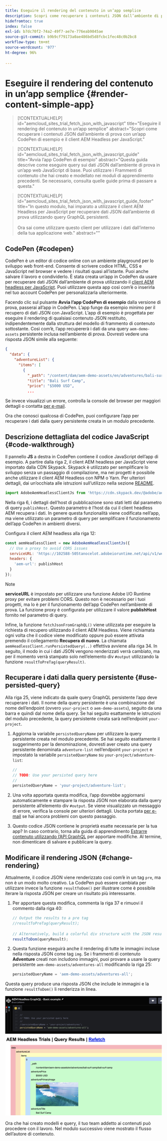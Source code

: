 ```yaml
---
title: Eseguire il rendering del contenuto in un’app semplice
description: Scopri come recuperare i contenuti JSON dall’ambiente di prova con un’app CodePen di esempio e il client AEM Headless per JavaScript.
hidefromtoc: true
index: false
exl-id: b7dc70f2-74a2-49f7-ae7e-776eab9845ae
source-git-commit: b9b9cf79173a0ae486bd5d8fcbc1fec48c0b2bc8
workflow-type: tm+mt
source-wordcount: '977'
ht-degree: 96%

---
```



# Eseguire il rendering del contenuto in un’app semplice {#render-content-simple-app}

>[!CONTEXTUALHELP]
>id="aemcloud_sites_trial_fetch_json_with_javascript"
>title="Eseguire il rendering del contenuto in un’app semplice"
>abstract="Scopri come recuperare i contenuti JSON dall’ambiente di prova con un’app CodePen di esempio e il client AEM Headless per JavaScript."

>[!CONTEXTUALHELP]
>id="aemcloud_sites_trial_fetch_json_with_javascript_guide"
>title="Avvia l’app CodePen di esempio"
>abstract="Questa guida descrive come eseguire query sui dati JSON dall’ambiente di prova in un’app web JavaScript di base. Puoi utilizzare i Frammenti di contenuto che hai creato e modellato nei moduli di apprendimento precedenti. Se necessario, consulta quelle guide prima di passare a questa."

>[!CONTEXTUALHELP]
>id="aemcloud_sites_trial_fetch_json_with_javascript_guide_footer"
>title="In questo modulo, hai imparato a utilizzare il client AEM Headless per JavaScript per recuperare dati JSON dall’ambiente di prova utilizzando query GraphQL persistenti.<br><br>Ora sai come utilizzare questo client per utilizzare i dati dall’interno della tua applicazione web."
>abstract=""

## CodePen {#codepen}

CodePen è un editor di codice online con un ambiente playground per lo sviluppo web front-end. Consente di scrivere codice HTML, CSS e JavaScript nel browser e vedere i risultati quasi all’istante. Puoi anche salvare il lavoro e condividerlo. È stata creata un’app in CodePen da usare per recuperare dati JSON dall’ambiente di prova utilizzando il [client AEM headless per JavaScript](https://github.com/adobe/aem-headless-client-js). Puoi utilizzare questa app così com’è o inserirla nel tuo account CodePen per personalizzarla ulteriormente.

Facendo clic sul pulsante **Avvia l’app CodePen di esempio** dalla versione di prova, passerai all’app in CodePen. L’app funge da esempio minimo per il recupero di dati JSON con JavaScript. L’app di esempio è progettata per eseguire il rendering di qualsiasi contenuto JSON restituito, indipendentemente dalla struttura del modello di frammento di contenuto sottostante. Così com’è, l’app recupererà i dati da una query `aem-demo-assets` persistente inclusa nell’ambiente di prova. Dovresti vedere una risposta JSON simile alla seguente:

```json
{
  "data": {
    "adventureList": {
      "items": [
        {
          "_path": "/content/dam/aem-demo-assets/en/adventures/bali-surf-camp/bali-surf-camp",
          "title": "Bali Surf Camp",
          "price": "$5000 USD",
          ...
```

Se invece visualizzi un errore, controlla la console del browser per maggiori dettagli o contatta [per e-mail](mailto:aem-headless-trials-support@adobe.com?subject=AEM%20Trials%20support%20request).

Ora che conosci qualcosa di CodePen, puoi configurare l’app per recuperare i dati dalla query persistente creata in un modulo precedente.

## Descrizione dettagliata del codice JavaScript {#code-walkthrough}

Il pannello **JS** a destra in CodePen contiene il codice JavaScript dell’app di esempio. A partire dalla riga 2, il client AEM headless per JavaScript viene importato dalla CDN Skypack. Skypack è utilizzato per semplificare lo sviluppo senza un passaggio di compilazione, ma nei progetti è possibile anche utilizzare il client AEM Headless con NPM o Yarn. Per ulteriori dettagli, dai un’occhiata alle istruzioni sull’utilizzo nella sezione [README](https://github.com/adobe/aem-headless-client-js#aem-headless-client-for-javascript).

```javascript
import AdobeAemHeadlessClientJs from 'https://cdn.skypack.dev/@adobe/aem-headless-client-js@v3.2.0';
```

Nella riga 6, i dettagli dell’host di pubblicazione sono stati letti dal parametro di query `publishHost`. Questo parametro è l’host da cui il client headless AEM recupera i dati. In genere questa funzionalità viene codificata nell’app, ma viene utilizzato un parametro di query per semplificare il funzionamento dell’app CodePen in ambienti diversi.

Configura il client AEM headless alla riga 12:

```javascript
const aemHeadlessClient = new AdobeAemHeadlessClientJs({
  // Use a proxy to avoid CORS issues
  serviceURL: 'https://102588-505tanocelot.adobeioruntime.net/api/v1/web/aem/proxy',
  headers: {
    'aem-url': publishHost
  }
});
```

>[!NOTE]
>
>**serviceURL** è impostato per utilizzare una funzione Adobe I/O Runtime proxy per evitare problemi CORS. Questo non è necessario per i tuoi progetti, ma lo è per il funzionamento dell’app CodePen nell’ambiente di prova. La funzione proxy è configurata per utilizzare il valore **publishHost** fornito nel parametro di query.

Infine, la funzione `fetchJsonFromGraphQL()` viene utilizzata per eseguire la richiesta di recupero utilizzando il client AEM Headless. Viene richiamata ogni volta che il codice viene modificato oppure può essere attivata premendo il collegamento **Recupera di nuovo**. La chiamata `aemHeadlessClient.runPersistedQuery(..)` effettiva avviene alla riga 34. In seguito, il modo in cui i dati JSON vengono renderizzati verrà cambiato, ma per il momento verrà stampato solo nell’elemento div `#output` utilizzando la funzione `resultToPreTag(queryResult)`.

## Recuperare i dati dalla query persistente {#use-persisted-query}

Alla riga 25, viene indicato da quale query GraphQL persistente l’app deve recuperare i dati. Il nome della query persistente è una combinazione del nome dell’endpoint (ovvero `your-project` o `aem-demo-assets`), seguito da una barra e quindi dal nome della query. Se hai seguito esattamente le istruzioni del modulo precedente, la query persistente creata sarà nell’endpoint `your-project`.

1. Aggiorna la variabile `persistedQueryName` per utilizzare la query persistente creata nel modulo precedente. Se hai seguito esattamente il suggerimento per la denominazione, dovresti aver creato una query persistente denominata `adventure-list` nell’endpoint `your-project` e impostato la variabile `persistedQueryName` su `your-project/adventure-list`:

   ```javascript
   //
   // TODO: Use your persisted query here
   //
   persistedQueryName = 'your-project/adventure-list';
   ```

1. Una volta apportata questa modifica, l’app dovrebbe aggiornarsi automaticamente e stampare la risposta JSON non elaborata dalla query persistente all’elemento div `#output`. Se viene visualizzato un messaggio di errore, verifica la console per ulteriori dettagli. Uscita portata [per e-mail](mailto:aem-headless-trials-support@adobe.com?subject=AEM%20Trials%20support%20request) se hai ancora problemi con questo passaggio.

1. Questo codice JSON contiene le proprietà esatte necessarie per la tua app? In caso contrario, torna alla guida di apprendimento [Estrarre contenuto utilizzando l’API GraphQL](https://experience.adobe.com/it/experiencemanager/learn/extract_content_using_graphql) per apportare modifiche. Al termine, non dimenticare di salvare e pubblicare la query.

## Modificare il rendering JSON {#change-rendering}

Attualmente, il codice JSON viene renderizzato così com’è in un tag `pre`, ma non è un modo molto creativo. La CodePen può essere cambiata per utilizzare invece la funzione `resultToDom()` per illustrare come è possibile iterare la risposta JSON per creare un risultato più interessante.

1. Per apportare questa modifica, commenta la riga 37 e rimuovi il commento dalla riga 40:

   ```javascript
   // Output the results to a pre tag
   //resultToPreTag(queryResult);
   
   // Alternatively, build a colorful div structure with the JSON results and render images inline
   resultToDom(queryResult);
   ```

1. Questa funzione eseguirà anche il rendering di tutte le immagini incluse nella risposta JSON come tag `img`. Se i frammenti di contenuto **Adventure** creati non includono immagini, puoi provare a usare la query persistente `aem-demo-assets/adventures-all` modificando la riga 25:

   ```javascript
   persistedQueryName = 'aem-demo-assets/adventures-all';
   ```

Questa query produce una risposta JSON che include le immagini e la funzione `resultToDom()` li renderizza in linea.

![Risultato della query adventures-all e della funzione di rendering resultToDom](assets/do-not-localize/adventures-all-query-result.png)

Ora che hai creato modelli e query, il tuo team addetto ai contenuti può procedere con il lavoro. Nel modulo successivo viene mostrato il flusso dell’autore di contenuto.
